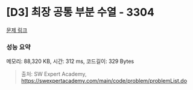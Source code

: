 # [D3] 최장 공통 부분 수열 - 3304 

[문제 링크](https://swexpertacademy.com/main/code/problem/problemDetail.do?contestProbId=AWBOHEx66kIDFAWr) 

### 성능 요약

메모리: 88,320 KB, 시간: 312 ms, 코드길이: 329 Bytes



> 출처: SW Expert Academy, https://swexpertacademy.com/main/code/problem/problemList.do